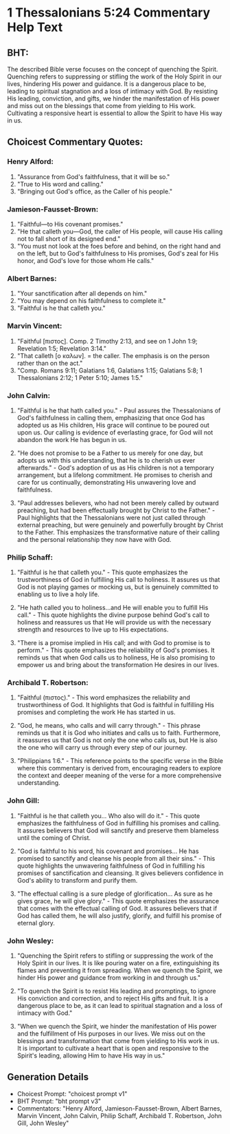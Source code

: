 # 1 Thessalonians 5:24 Commentary Help Text

## BHT:
The described Bible verse focuses on the concept of quenching the Spirit. Quenching refers to suppressing or stifling the work of the Holy Spirit in our lives, hindering His power and guidance. It is a dangerous place to be, leading to spiritual stagnation and a loss of intimacy with God. By resisting His leading, conviction, and gifts, we hinder the manifestation of His power and miss out on the blessings that come from yielding to His work. Cultivating a responsive heart is essential to allow the Spirit to have His way in us.

## Choicest Commentary Quotes:
### Henry Alford:
1. "Assurance from God's faithfulness, that it will be so." 
2. "True to His word and calling." 
3. "Bringing out God's office, as the Caller of his people."

### Jamieson-Fausset-Brown:
1. "Faithful—to His covenant promises." 
2. "He that calleth you—God, the caller of His people, will cause His calling not to fall short of its designed end."
3. "You must not look at the foes before and behind, on the right hand and on the left, but to God's faithfulness to His promises, God's zeal for His honor, and God's love for those whom He calls."

### Albert Barnes:
1. "Your sanctification after all depends on him."
2. "You may depend on his faithfulness to complete it."
3. "Faithful is he that calleth you."

### Marvin Vincent:
1. "Faithful [πιστος]. Comp. 2 Timothy 2:13, and see on 1 John 1:9; Revelation 1:5; Revelation 3:14." 
2. "That calleth [ο καλων]. = the caller. The emphasis is on the person rather than on the act." 
3. "Comp. Romans 9:11; Galatians 1:6, Galatians 1:15; Galatians 5:8; 1 Thessalonians 2:12; 1 Peter 5:10; James 1:5."

### John Calvin:
1. "Faithful is he that hath called you." - Paul assures the Thessalonians of God's faithfulness in calling them, emphasizing that once God has adopted us as His children, His grace will continue to be poured out upon us. Our calling is evidence of everlasting grace, for God will not abandon the work He has begun in us.

2. "He does not promise to be a Father to us merely for one day, but adopts us with this understanding, that he is to cherish us ever afterwards." - God's adoption of us as His children is not a temporary arrangement, but a lifelong commitment. He promises to cherish and care for us continually, demonstrating His unwavering love and faithfulness.

3. "Paul addresses believers, who had not been merely called by outward preaching, but had been effectually brought by Christ to the Father." - Paul highlights that the Thessalonians were not just called through external preaching, but were genuinely and powerfully brought by Christ to the Father. This emphasizes the transformative nature of their calling and the personal relationship they now have with God.

### Philip Schaff:
1. "Faithful is he that calleth you." - This quote emphasizes the trustworthiness of God in fulfilling His call to holiness. It assures us that God is not playing games or mocking us, but is genuinely committed to enabling us to live a holy life.

2. "He hath called you to holiness...and He will enable you to fulfill His call." - This quote highlights the divine purpose behind God's call to holiness and reassures us that He will provide us with the necessary strength and resources to live up to His expectations.

3. "There is a promise implied in His call; and with God to promise is to perform." - This quote emphasizes the reliability of God's promises. It reminds us that when God calls us to holiness, He is also promising to empower us and bring about the transformation He desires in our lives.

### Archibald T. Robertson:
1. "Faithful (πιστος)." - This word emphasizes the reliability and trustworthiness of God. It highlights that God is faithful in fulfilling His promises and completing the work He has started in us.

2. "God, he means, who calls and will carry through." - This phrase reminds us that it is God who initiates and calls us to faith. Furthermore, it reassures us that God is not only the one who calls us, but He is also the one who will carry us through every step of our journey.

3. "Philippians 1:6." - This reference points to the specific verse in the Bible where this commentary is derived from, encouraging readers to explore the context and deeper meaning of the verse for a more comprehensive understanding.

### John Gill:
1. "Faithful is he that calleth you... Who also will do it." - This quote emphasizes the faithfulness of God in fulfilling his promises and calling. It assures believers that God will sanctify and preserve them blameless until the coming of Christ.

2. "God is faithful to his word, his covenant and promises... He has promised to sanctify and cleanse his people from all their sins." - This quote highlights the unwavering faithfulness of God in fulfilling his promises of sanctification and cleansing. It gives believers confidence in God's ability to transform and purify them.

3. "The effectual calling is a sure pledge of glorification... As sure as he gives grace, he will give glory." - This quote emphasizes the assurance that comes with the effectual calling of God. It assures believers that if God has called them, he will also justify, glorify, and fulfill his promise of eternal glory.

### John Wesley:
1. "Quenching the Spirit refers to stifling or suppressing the work of the Holy Spirit in our lives. It is like pouring water on a fire, extinguishing its flames and preventing it from spreading. When we quench the Spirit, we hinder His power and guidance from working in and through us."

2. "To quench the Spirit is to resist His leading and promptings, to ignore His conviction and correction, and to reject His gifts and fruit. It is a dangerous place to be, as it can lead to spiritual stagnation and a loss of intimacy with God."

3. "When we quench the Spirit, we hinder the manifestation of His power and the fulfillment of His purposes in our lives. We miss out on the blessings and transformation that come from yielding to His work in us. It is important to cultivate a heart that is open and responsive to the Spirit's leading, allowing Him to have His way in us."


## Generation Details
- Choicest Prompt: "choicest prompt v1"
- BHT Prompt: "bht prompt v3"
- Commentators: "Henry Alford, Jamieson-Fausset-Brown, Albert Barnes, Marvin Vincent, John Calvin, Philip Schaff, Archibald T. Robertson, John Gill, John Wesley"
